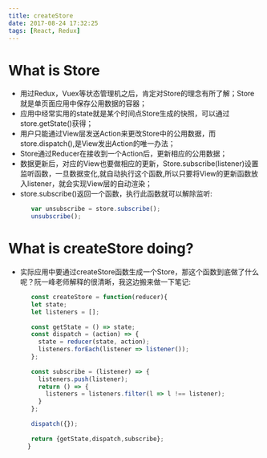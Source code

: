 ```yaml
---
title: createStore
date: 2017-08-24 17:32:25
tags: [React, Redux]
---
```


# What is Store

* 用过Redux，Vuex等状态管理机之后，肯定对Store的理念有所了解；Store就是单页面应用中保存公用数据的容器；
* 应用中经常实用的state就是某个时间点Store生成的快照，可以通过store.getState()获得；
* 用户只能通过View层发送Action来更改Store中的公用数据，而store.dispatch(),是View发出Action的唯一办法；
* Store通过Reducer在接收到一个Action后，更新相应的公用数据；
* 数据更新后，对应的View也要做相应的更新，Store.subscribe(listener)设置监听函数，一旦数据变化,就自动执行这个函数,所以只要将View的更新函数放入listener，就会实现View层的自动渲染；
* store.subscribe()返回一个函数，执行此函数就可以解除监听:
  ```javascript
     var unsubscribe = store.subscribe();
     unsubscribe();
  ```
  
<!--more-->

# What is createStore doing?

* 实际应用中要通过createStore函数生成一个Store，那这个函数到底做了什么呢？阮一峰老师解释的很清晰，我这边搬来做一下笔记:
  ```javascript
     const createStore = function(reducer){
     let state;
     let listeners = [];
      
     const getState = () => state;
     const dispatch = (action) => {
       state = reducer(state, action);
       listeners.forEach(listener => listener());
     };
      
     const subscribe = (listener) => {
       listeners.push(listener);
       return () => {
         listeners = listeners.filter(l => l !== listener);
       }
     };
      
     dispatch({});
      
     return {getState,dispatch,subscribe};
    }
  ```
    

